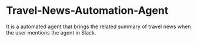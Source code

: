 # Travel-News-Automation-Agent
It is a automated agent that brings the related summary of travel news when the user mentions the agent in Slack.
